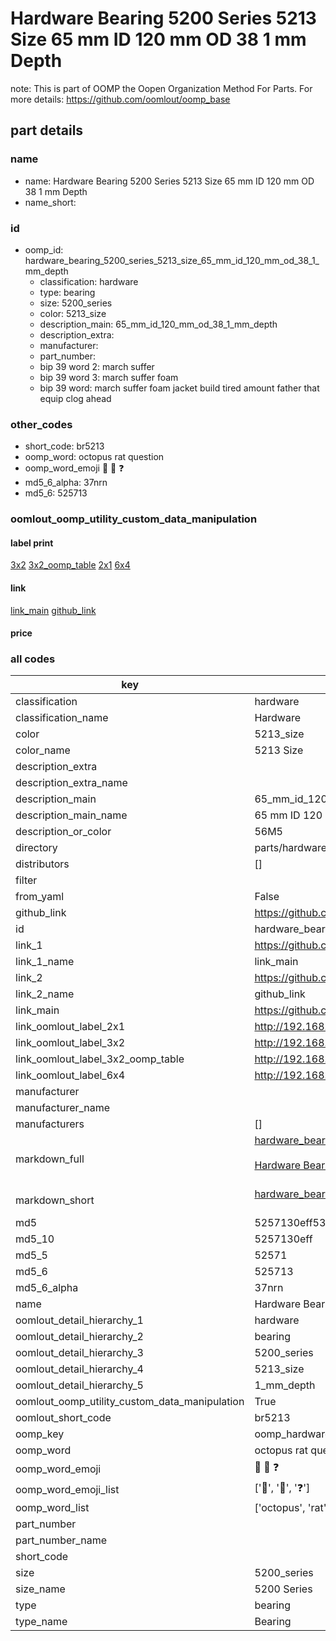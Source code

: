 # Hardware Bearing 5200 Series 5213 Size 65 mm ID 120 mm OD 38 1 mm Depth  

note: This is part of OOMP the Oopen Organization Method For Parts. For more details: https://github.com/oomlout/oomp_base

##  part details





### name
* name: Hardware Bearing 5200 Series 5213 Size 65 mm ID 120 mm OD 38 1 mm Depth
* name_short: 
### id
* oomp_id: hardware_bearing_5200_series_5213_size_65_mm_id_120_mm_od_38_1_mm_depth
  * classification: hardware
  * type: bearing
  * size: 5200_series
  * color: 5213_size
  * description_main: 65_mm_id_120_mm_od_38_1_mm_depth
  * description_extra: 
  * manufacturer: 
  * part_number: 
  * bip 39 word 2: march suffer
  * bip 39 word 3: march suffer foam
  * bip 39 word: march suffer foam jacket build tired amount father that equip clog ahead

### other_codes
* short_code: br5213
* oomp_word: octopus rat question
* oomp_word_emoji :octopus: :rat: :question:
* md5_6_alpha: 37nrn
* md5_6: 525713






### oomlout_oomp_utility_custom_data_manipulation
#### label print
[3x2](http://192.168.1.245:1112/?label=oomp%2037nrn)
[3x2_oomp_table](http://192.168.1.107:1112/?label=oomp%2037nrn)
[2x1](http://192.168.1.242:1112/?label=oomp%2037nrn)
[6x4](http://192.168.1.55:1112/?label=oomp%2037nrn)    

#### link

[link_main](https://github.com/oomlout/oomlout_oomp_current_version_messy/tree/main/parts/hardware_bearing_5200_series_5213_size_65_mm_id_120_mm_od_38_1_mm_depth) [github_link](https://github.com/oomlout/oomlout_oomp_part_src/tree/main/parts/hardware_bearing_5200_series_5213_size_65_mm_id_120_mm_od_38_1_mm_depth)                             

#### price







### all codes 
| key | value |  
| --- | --- |  
| classification | hardware |  
| classification_name | Hardware |  
| color | 5213_size |  
| color_name | 5213 Size |  
| description_extra |  |  
| description_extra_name |  |  
| description_main | 65_mm_id_120_mm_od_38_1_mm_depth |  
| description_main_name | 65 mm ID 120 mm OD 38 1 mm Depth |  
| description_or_color | 56M5 |  
| directory | parts/hardware_bearing_5200_series_5213_size_65_mm_id_120_mm_od_38_1_mm_depth |  
| distributors | [] |  
| filter |  |  
| from_yaml | False |  
| github_link | https://github.com/oomlout/oomlout_oomp_part_src/tree/main/parts/hardware_bearing_5200_series_5213_size_65_mm_id_120_mm_od_38_1_mm_depth |  
| id | hardware_bearing_5200_series_5213_size_65_mm_id_120_mm_od_38_1_mm_depth |  
| link_1 | https://github.com/oomlout/oomlout_oomp_current_version_messy/tree/main/parts/hardware_bearing_5200_series_5213_size_65_mm_id_120_mm_od_38_1_mm_depth |  
| link_1_name | link_main |  
| link_2 | https://github.com/oomlout/oomlout_oomp_part_src/tree/main/parts/hardware_bearing_5200_series_5213_size_65_mm_id_120_mm_od_38_1_mm_depth |  
| link_2_name | github_link |  
| link_main | https://github.com/oomlout/oomlout_oomp_current_version_messy/tree/main/parts/hardware_bearing_5200_series_5213_size_65_mm_id_120_mm_od_38_1_mm_depth |  
| link_oomlout_label_2x1 | http://192.168.1.242:1112/?label=oomp%2037nrn |  
| link_oomlout_label_3x2 | http://192.168.1.245:1112/?label=oomp%2037nrn |  
| link_oomlout_label_3x2_oomp_table | http://192.168.1.107:1112/?label=oomp%2037nrn |  
| link_oomlout_label_6x4 | http://192.168.1.55:1112/?label=oomp%2037nrn |  
| manufacturer |  |  
| manufacturer_name |  |  
| manufacturers | [] |  
| markdown_full | [hardware_bearing_5200_series_5213_size_65_mm_id_120_mm_od_38_1_mm_depth](https://github.com/oomlout/oomlout_oomp_current_version_messy/tree/main/parts/hardware_bearing_5200_series_5213_size_65_mm_id_120_mm_od_38_1_mm_depth)<br>[](https://github.com/oomlout/oomlout_oomp_current_version_messy/tree/main/parts/hardware_bearing_5200_series_5213_size_65_mm_id_120_mm_od_38_1_mm_depth)<br>[Hardware Bearing 5200 Series 5213 Size 65 Mm Id 120 Mm Od 38 1 Mm Depth](https://github.com/oomlout/oomlout_oomp_current_version_messy/tree/main/parts/hardware_bearing_5200_series_5213_size_65_mm_id_120_mm_od_38_1_mm_depth)<br><br> |  
| markdown_short | [hardware_bearing_5200_series_5213_size_65_mm_id_120_mm_od_38_1_mm_depth](https://github.com/oomlout/oomlout_oomp_current_version_messy/tree/main/parts/hardware_bearing_5200_series_5213_size_65_mm_id_120_mm_od_38_1_mm_depth)<br><br> |  
| md5 | 5257130eff53a1038a8ee770b4362c3e |  
| md5_10 | 5257130eff |  
| md5_5 | 52571 |  
| md5_6 | 525713 |  
| md5_6_alpha | 37nrn |  
| name | Hardware Bearing 5200 Series 5213 Size 65 mm ID 120 mm OD 38 1 mm Depth |  
| oomlout_detail_hierarchy_1 | hardware |  
| oomlout_detail_hierarchy_2 | bearing |  
| oomlout_detail_hierarchy_3 | 5200_series |  
| oomlout_detail_hierarchy_4 | 5213_size |  
| oomlout_detail_hierarchy_5 | 1_mm_depth |  
| oomlout_oomp_utility_custom_data_manipulation | True |  
| oomlout_short_code | br5213 |  
| oomp_key | oomp_hardware_bearing_5200_series_5213_size_65_mm_id_120_mm_od_38_1_mm_depth |  
| oomp_word | octopus rat question |  
| oomp_word_emoji | :octopus: :rat: :question: |  
| oomp_word_emoji_list | [':octopus:', ':rat:', ':question:'] |  
| oomp_word_list | ['octopus', 'rat', 'question'] |  
| part_number |  |  
| part_number_name |  |  
| short_code |  |  
| size | 5200_series |  
| size_name | 5200 Series |  
| type | bearing |  
| type_name | Bearing |  
